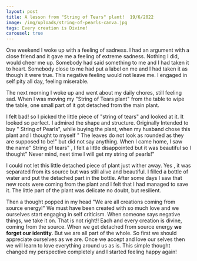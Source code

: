 ```yaml
---
layout: post
title: A lesson from "String of Tears" plant!  19/6/2022
image: /img/uploads/string-of-pearls-canva.jpg
tags: Every creation is Divine!
carousel: true
---
```

One weekend I woke up with a feeling of sadness. I had an argument with a close friend and it gave me a feeling of extreme sadness. Nothing I did, would cheer me up. Somebody had said something to me and I had taken it to heart. Somebody close to me had put a label on me and I had taken it as though it were true. This negative feeling would not leave me. I engaged in self pity all day, feeling miserable.

 The next morning I woke up and went about my daily chores, still feeling sad. When I was moving my "String of Tears plant" from the table to wipe the table, one small part of it  got detached from the main plant. 

I felt bad! so I picked the little piece of "string of tears" and looked at it. It looked so perfect. I admired the shape and structure. Originally Intended to buy " String of Pearls", while buying the plant, when my husband chose this plant and I thought to myself " The leaves do not look as rounded as they are supposed to be!" but did not say anything. When I came home, I saw the name" String of tears" , I felt a little disappointed but it was beautiful so I thought" Never mind, next time I will get my string of pearls!"

I could not let this little detached piece of plant just wither away. Yes , it was separated from its source but was still alive and beautiful. I filled a bottle of water and put the detached part in the bottle. After some days I saw that new roots were coming from the plant and I felt that I had managed to save it. The little part of the plant was delicate no doubt, but resilient.

Then a thought popped in my head "We are all creations coming from source energy!" We must have been created with so much love and we ourselves start engaging in self criticism. When someone says negative things, we take it on. That is not right!! Each and every creation is divine, coming from the source. When we get detached from source energy **we forget our identity**. But we are all part of the whole. So first we should appreciate ourselves as we are. Once we accept and love our selves then we will learn to love everything around us as is. This simple thought changed my perspective completely and I started feeling happy again!
